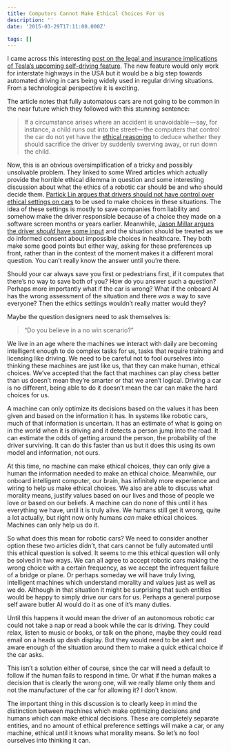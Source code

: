 ```yaml
---
title: Computers Cannot Make Ethical Choices For Us
description: ''
date: '2015-03-29T17:11:00.000Z'

tags: []
---
```


I came across this interesting [post on the legal and insurance implications of Tesla’s upcoming self-driving feature](http://www.huffingtonpost.com/2015/03/28/tesla-self-driving-cars_n_6961922.html). The new feature would only work for interstate highways in the USA but it would be a big step towards automated driving in cars being widely used in regular driving situations. From a technological perspective it is exciting.  
  
The article notes that fully automatous cars are not going to be common in the near future which they followed with this stunning sentence:

> If a circumstance arises where an accident is unavoidable — say, for instance, a child runs out into the street — the computers that control the car do not yet have the [ethical reasoning](http://www.wired.com/2014/09/set-the-ethics-robot-car/) to deduce whether they should sacrifice the driver by suddenly swerving away, or run down the child.

Now, this is an obvious oversimplification of a tricky and possibly unsolvable problem. They linked to some Wired articles which actually provide the horrible ethical dilemma in question and some interesting discussion about what the ethics of a robotic car should be and who should decide them. [Partick Lin argues that drivers should not have control over ethical settings on cars](http://www.wired.com/2014/08/heres-a-terrible-idea-robot-cars-with-adjustable-ethics-settings/) to be used to make choices in these situations. The idea of these settings is mostly to save companies from liability and somehow make the driver responsible because of a choice they made on a software screen months or years earlier. Meanwhile, [Jason Millar argues the driver _should_ have some input](http://www.wired.com/2014/09/set-the-ethics-robot-car/) and the situation should be treated as we do informed consent about impossible choices in healthcare. They both make some good points but either way, asking for these preferences up front, rather than in the context of the moment makes it a different moral question. You can’t really know the answer until you’re there.  
  
Should your car always save you first or pedestrians first, if it computes that there’s no way to save both of you? How do you answer such a question? Perhaps more importantly what if the car is wrong? What if the onboard AI has the wrong assessment of the situation and there _was_ a way to save everyone? Then the ethics settings wouldn’t really matter would they?  
  
Maybe the question designers need to ask themselves is:

> “Do you believe in a no win scenario?”

We live in an age where the machines we interact with daily are becoming intelligent enough to do complex tasks for us, tasks that require training and licensing like driving. We need to be careful not to fool ourselves into thinking these machines are just like us, that they can make human, ethical choices. We’ve accepted that the fact that machines can play chess better than us doesn’t mean they’re smarter or that we aren’t logical. Driving a car is no different, being able to do it doesn’t mean the car can make the hard choices for us.   
  
A machine can only optimize its decisions based on the values it has been given and based on the information it has. In systems like robotic cars, much of that information is uncertain. It has an estimate of what is going on in the world when it is driving and it detects a person jump into the road. It can estimate the odds of getting around the person, the probability of the driver surviving. It can do this faster than us but it does this using its own model and information, not ours.  
  
At this time, no machine can make ethical choices, they can only give a human the information needed to make an ethical choice. Meanwhile, our onboard intelligent computer, our brain, has infinitely more experience and wiring to help us make ethical choices. We also are able to discuss what morality means, justify values based on our lives and those of people we love or based on our beliefs. A machine can do none of this until it has everything we have, until it is truly alive. We humans still get it wrong, quite a lot actually, but right now only humans _can_ make ethical choices. Machines can only help us do it.  
  
So what does this mean for robotic cars? We need to consider another option these two articles didn’t, that cars cannot be fully automated until this ethical question is solved. It seems to me this ethical question will only be solved in two ways. We can all agree to accept robotic cars making the wrong choice with a certain frequency, as we accept the infrequent failure of a bridge or plane. Or perhaps someday we will have truly living, intelligent machines which understand morality and values just as well as we do. Although in that situation it might be surprising that such entities would be happy to simply drive our cars for us. Perhaps a general purpose self aware butler AI would do it as one of it’s many duties.

Until this happens it would mean the driver of an autonomous robotic car could not take a nap or read a book while the car is driving. They could relax, listen to music or books, or talk on the phone, maybe they could read email on a heads up dash display. But they would need to be alert and aware enough of the situation around them to make a quick ethical choice if the car asks.  
  
This isn’t a solution either of course, since the car will need a default to follow if the human fails to respond in time. Or what if the human makes a decision that is clearly the wrong one, will we really blame only them and not the manufacturer of the car for allowing it? I don’t know.  
  
The important thing in this discussion is to clearly keep in mind the distinction between machines which make optimizing decisions and humans which can make ethical decisions. These are completely separate entities, and no amount of ethical preference settings will make a car, or any machine, ethical until it knows what morality means. So let’s no fool ourselves into thinking it can.
